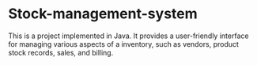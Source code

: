 # Stock-management-system
This is a project implemented in Java. It provides a user-friendly interface for managing various aspects of a inventory, such as vendors, product stock records, sales, and billing.
